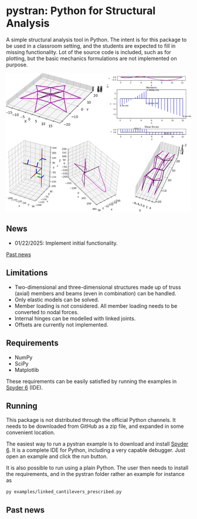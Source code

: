 # pystran: Python for Structural Analysis

A simple structural analysis tool in Python.
The intent is for this package to be used in a classroom setting,
and the students are expected to fill in missing functionality.
Lot of the source code is included, such as for plotting,
but the basic mechanics formulations are not implemented on purpose.

![Alt pystran capabilities in graphic abstract](docs/splash.png "pystran")

## News

- 01/22/2025: Implement initial functionality. 

[Past news](#past-news)

## Limitations

- Two-dimensional and three-dimensional structures made up of truss (axial)
  members and beams (even in combination) can be handled.
- Only elastic models can be solved.
- Member loading is not considered. All member loading needs to be converted to nodal forces.
- Internal hinges can be modelled with linked joints.
- Offsets are currently not implemented.

## Requirements

- NumPy
- SciPy
- Matplotlib

These requirements can be easily satisfied by running the examples in [Spyder 6](https://www.spyder-ide.org/download/) (IDE).

## Running

This package is not distributed through the official Python channels.
It needs to be downloaded from GitHub as a zip file, and expanded in some convenient location. 

The easiest way to run a pystran example is to download and install [Spyder 6](https://www.spyder-ide.org/download/). It is a complete IDE for Python, including a very capable debugger. Just open an example and click the run button.

It is also possible to run using a plain Python.
The user then needs to install the requirements, and in the
pystran folder rather an example for instance as
```
py examples/linked_cantilevers_prescribed.py
```

## <a name="past-news"></a>Past news
